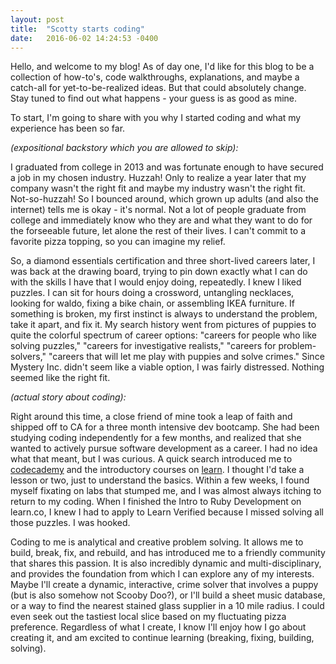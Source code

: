 ```yaml
---
layout: post
title:  "Scotty starts coding"
date:   2016-06-02 14:24:53 -0400
---
```



Hello, and welcome to my blog! As of day one, I'd like for this blog to be a collection of how-to's, code walkthroughs, explanations, and maybe a catch-all for yet-to-be-realized ideas. But that could absolutely change. Stay tuned to find out what happens - your guess is as good as mine.

To start, I'm going to share with you why I started coding and what my experience has been so far.


*(expositional backstory which you are allowed to skip):*

I graduated from college in 2013 and was fortunate enough to have secured a job in my chosen industry. Huzzah! Only to realize a year later that my company wasn't the right fit and maybe my industry wasn't the right fit. Not-so-huzzah! So I bounced around, which grown up adults (and also the internet) tells me is okay - it's normal. Not a lot of people graduate from college and immediately know who they are and what they want to do for the forseeable future, let alone the rest of their lives. I can't commit to a favorite pizza topping, so you can imagine my relief.

So, a diamond essentials certification and three short-lived careers later, I was back at the drawing board, trying to pin down exactly what I can do with the skills I have that I would enjoy doing, repeatedly. I knew I liked puzzles. I can sit for hours doing a crossword, untangling necklaces, looking for waldo, fixing a bike chain, or assembling IKEA furniture. If something is broken, my first instinct is always to understand the problem, take it apart, and fix it. My search history went from pictures of puppies to quite the colorful spectrum of career options: "careers for people who like solving puzzles," "careers for investigative realists," "careers for problem-solvers," "careers that will let me play with puppies and solve crimes." Since Mystery Inc. didn't seem like a viable option, I was fairly distressed. Nothing seemed like the right fit.


*(actual story about coding):*

Right around this time, a close friend of mine took a leap of faith and shipped off to CA for a three month intensive dev bootcamp. She had been studying coding independently for a few months, and realized that she wanted to actively pursue software development as a career. I had no idea what that meant, but I was curious. A quick search introduced me to [codecademy](http://codecademy.com) and the introductory courses on [learn](http://learn.co). I thought I'd take a lesson or two, just to understand the basics. Within a few weeks, I found myself fixating on labs that stumped me, and I was almost always itching to return to my coding. When I finished the Intro to Ruby Development on learn.co, I knew I had to apply to Learn Verified because I missed solving all those puzzles. I was hooked.

Coding to me is analytical and creative problem solving. It allows me to build, break, fix, and rebuild, and has introduced me to a friendly community that shares this passion. It is also incredibly dynamic and multi-disciplinary, and provides the foundation from which I can explore any of my interests. Maybe I'll create a dynamic, interactive, crime solver that involves a puppy (but is also somehow not Scooby Doo?), or I'll build a sheet music database, or a way to find the nearest stained glass supplier in a 10 mile radius. I could even seek out the tastiest local slice based on my fluctuating pizza preference. Regardless of what I create, I know I'll enjoy how I go about creating it, and am excited to continue learning (breaking, fixing, building, solving).
